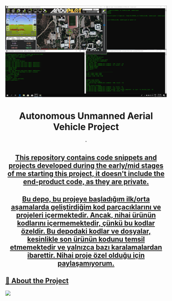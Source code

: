 <div align='center'>

![](Progress%202.png)

<h1>Autonomous Unmanned Aerial Vehicle Project</h1>
<h4> <span> · </span> <a href="https://github.com/uruskan/droneStuff/blob/master/README.md"></h4>
<h2>This repository contains code snippets and projects developed during the early/mid stages of me starting this project, it doesn't include the end-product code, as they are private.</h2>
<h2>Bu depo, bu projeye başladığım ilk/orta aşamalarda geliştirdiğim kod parçacıklarını ve projeleri içermektedir. Ancak, nihai ürünün kodlarını içermemektedir, çünkü bu kodlar özeldir. Bu depodaki kodlar ve dosyalar, kesinlikle son ürünün kodunu temsil etmemektedir ve yalnızca bazı karalamalardan ibarettir. Nihai proje özel olduğu için paylaşamıyorum.</h2>
</div>

## :star2: About the Project
![](uav_hacettepe_stadium.png)
